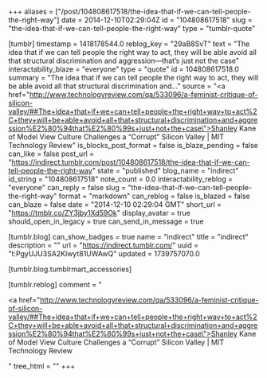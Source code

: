 +++
aliases = ["/post/104808617518/the-idea-that-if-we-can-tell-people-the-right-way"]
date = 2014-12-10T02:29:04Z
id = "104808617518"
slug = "the-idea-that-if-we-can-tell-people-the-right-way"
type = "tumblr-quote"

[tumblr]
timestamp = 1418178544.0
reblog_key = "29aB8SvT"
text = "The idea that if we can tell people the right way to act, they will be able avoid all that structural discrimination and aggression—that’s just not the case"
interactability_blaze = "everyone"
type = "quote"
id = 104808617518.0
summary = "The idea that if we can tell people the right way to act, they will be able avoid all that structural discrimination and..."
source = "<a href=\"http://www.technologyreview.com/qa/533096/a-feminist-critique-of-silicon-valley/##The+idea+that+if+we+can+tell+people+the+right+way+to+act%2C+they+will+be+able+avoid+all+that+structural+discrimination+and+aggression%E2%80%94that%E2%80%99s+just+not+the+case\">Shanley Kane of Model View Culture Challenges a “Corrupt” Silicon Valley | MIT Technology Review</a>"
is_blocks_post_format = false
is_blaze_pending = false
can_like = false
post_url = "https://indirect.tumblr.com/post/104808617518/the-idea-that-if-we-can-tell-people-the-right-way"
state = "published"
blog_name = "indirect"
id_string = "104808617518"
note_count = 0.0
interactability_reblog = "everyone"
can_reply = false
slug = "the-idea-that-if-we-can-tell-people-the-right-way"
format = "markdown"
can_reblog = false
is_blazed = false
can_blaze = false
date = "2014-12-10 02:29:04 GMT"
short_url = "https://tmblr.co/ZY3jby1Xd59Ok"
display_avatar = true
should_open_in_legacy = true
can_send_in_message = true

[tumblr.blog]
can_show_badges = true
name = "indirect"
title = "indirect"
description = ""
url = "https://indirect.tumblr.com/"
uuid = "t:PgyUJU3SA2Klwyt81UWAwQ"
updated = 1739757070.0

[tumblr.blog.tumblrmart_accessories]

[tumblr.reblog]
comment = "<p><a href=\"http://www.technologyreview.com/qa/533096/a-feminist-critique-of-silicon-valley/##The+idea+that+if+we+can+tell+people+the+right+way+to+act%2C+they+will+be+able+avoid+all+that+structural+discrimination+and+aggression%E2%80%94that%E2%80%99s+just+not+the+case\">Shanley Kane of Model View Culture Challenges a “Corrupt” Silicon Valley | MIT Technology Review</a></p>"
tree_html = ""
+++
